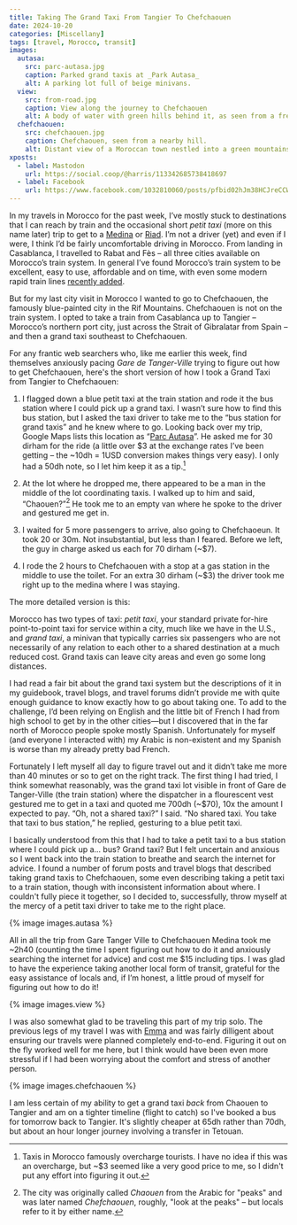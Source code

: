 ```yaml
---
title: Taking The Grand Taxi From Tangier To Chefchaouen
date: 2024-10-20
categories: [Miscellany]
tags: [travel, Morocco, transit]
images:
  autasa:
    src: parc-autasa.jpg
    caption: Parked grand taxis at _Park Autasa_
    alt: A parking lot full of beige minivans.
  view:
    src: from-road.jpg
    caption: View along the journey to Chefchaouen
    alt: A body of water with green hills behind it, as seen from a freeway. The sky is blue with fluffy cumulus clouds.
  chefchaouen:
    src: chefchaouen.jpg
    caption: Chefchaouen, seen from a nearby hill.
    alt: Distant view of a Moroccan town nestled into a green mountainside on a sunny day. The town’s buildings are painted varying shades of blue or beige with red roofs.
xposts:
  - label: Mastodon
    url: https://social.coop/@harris/113342685738418697
  - label: Facebook
    url: https://www.facebook.com/1032810060/posts/pfbid02hJm38HCJreCCWJ6FdywKeaQqH9cDzRqJkKPcokeB9BPkRgQfjv6Jp6nFhcbXiqn5l/
---
```


In my travels in Morocco for the past week, I’ve mostly stuck to destinations that I can reach by train and the occasional short *petit taxi* (more on this name later) trip to get to a [Medina](https://en.wikipedia.org/wiki/Medina_quarter) or [Riad](https://en.wikipedia.org/wiki/Riad_(architecture)). I’m not a driver (yet) and even if I were, I think I’d be fairly uncomfortable driving in Morocco. From landing in Casablanca, I travelled to Rabat and Fès – all three cities available on Morocco’s train system. In general I’ve found Morocco’s train system to be excellent, easy to use, affordable and on time, with even some modern rapid train lines [recently added](https://en.wikipedia.org/wiki/Al_Boraq).

But for my last city visit in Morocco I wanted to go to Chefchaouen, the famously blue-painted city in the Rif Mountains. Chefchaouen is not on the train system. I opted to take a train from Casablanca up to Tangier – Morocco’s northern port city, just across the Strait of Gibralatar from Spain – and then a grand taxi southeast to Chefchaouen.

For any frantic web searchers who, like me earlier this week, find themselves anxiously pacing _Gare de Tanger-Ville_ trying to figure out how to get Chefchaouen, here's the short version of how I took a Grand Taxi from Tangier to Chefchaouen:

1. I flagged down a blue petit taxi at the train station and rode it the bus station where I could pick up a grand taxi. I wasn’t sure how to find this bus station, but I asked the taxi driver to take me to the “bus station for grand taxis” and he knew where to go. Looking back over my trip, Google Maps lists this location as “[Parc Autasa](https://maps.app.goo.gl/cjW7CiEtAR3Zocwy8)”. He asked me for 30 dirham for the ride (a little over $3 at the exchange rates I’ve been getting – the ~10dh = 1USD conversion makes things very easy). I only had a 50dh note, so I let him keep it as a tip.[^1]

[^1]: Taxis in Morocco famously overcharge tourists. I have no idea if this was an overcharge, but ~$3 seemed like a very good price to me, so I didn't put any effort into figuring it out.

2. At the lot where he dropped me, there appeared to be a man in the middle of the lot coordinating taxis. I walked up to him and said, “Chaouen?”[^2] He took me to an empty van where he spoke to the driver and gestured me get in.

[^2]: The city was originally called _Chaouen_ from the Arabic for "peaks" and was later named _Chefchaouen_, roughly, "look at the peaks" – but locals refer to it by either name.

3. I waited for 5 more passengers to arrive, also going to Chefchaoeun. It took 20 or 30m. Not insubstantial, but less than I feared. Before we left, the guy in charge asked us each for 70 dirham (~$7).

4. I rode the 2 hours to Chefchaouen with a stop at a gas station in the middle to use the toilet. For an extra 30 dirham (~$3) the driver took me right up to the medina where I was staying. 

The more detailed version is this:

Morocco has two types of taxi: _petit taxi_, your standard private for-hire point-to-point taxi for service within a city, much like we have in the U.S., and _grand taxi_, a minivan that typically carries six passengers who are not necessarily of any relation to each other to a shared destination at a much reduced cost. Grand taxis can leave city areas and even go some long distances.

I had read a fair bit about the grand taxi system but the descriptions of it in my guidebook, travel blogs, and travel forums didn’t provide me with quite enough guidance to know exactly how to go about taking one. To add to the challenge, I’d been relying on English and the little bit of French I had from high school to get by in the other cities—but I discovered that in the far north of Morocco people spoke mostly Spanish. Unfortunately for myself (and everyone I interacted with) my Arabic is non-existent and my Spanish is worse than my already pretty bad French.

Fortunately I left myself all day to figure travel out and it didn’t take me more than 40 minutes or so to get on the right track. The first thing I had tried, I think somewhat reasonably, was the grand taxi lot visible in front of Gare de Tanger-Ville (the train station) where the dispatcher in a flourescent vest gestured me to get in a taxi and quoted me 700dh (~$70), 10x the amount I expected to pay. “Oh, not a shared taxi?” I said. “No shared taxi. You take that taxi to bus station,” he replied, gesturing to a blue petit taxi.

I basically understood from this that I had to take a petit taxi to a bus station where I could pick up a... bus? Grand taxi? But I felt uncertain and anxious so I went back into the train station to breathe and search the internet for advice. I found a number of forum posts and travel blogs that described taking grand taxis to Chefchaouen, some even describing taking a petit taxi to a train station, though with inconsistent information about where. I couldn't fully piece it together, so I decided to, successfully, throw myself at the mercy of a petit taxi driver to take me to the right place.

{% image images.autasa %}

All in all the trip from Gare Tanger Ville to Chefchaouen Medina took me ~2h40 (counting the time I spent figuring out how to do it and anxiously searching the internet for advice) and cost me $15 including tips. I was glad to have the experience taking another local form of transit, grateful for the easy assistance of locals and, if I’m honest, a little proud of myself for figuring out how to do it!

{% image images.view %}

I was also somewhat glad to be traveling this part of my trip solo. The previous legs of my travel I was with [Emma](https://emmaazelborn.com/) and was fairly dilligent about ensuring our travels were planned completely end-to-end. Figuring it out on the fly worked well for me here, but I think would have been even more stressful if I had been worrying about the comfort and stress of another person.

{% image images.chefchaouen %}

I am less certain of my ability to get a grand taxi _back_ from Chaouen to Tangier and am on a tighter timeline (flight to catch) so I've booked a bus for tomorrow back to Tangier. It's slightly cheaper at 65dh rather than 70dh, but about an hour longer journey involving a transfer in Tetouan.